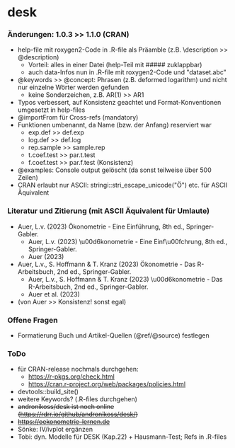 # desk


### Änderungen: 1.0.3 >> 1.1.0 (CRAN)

-   help-file mit roxygen2-Code in .R-file als Präamble (z.B. \\description >> @description)
    -   Vorteil: alles in einer Datei (help-Teil mit ##### zuklappbar)
    -   auch data-Infos nun in .R-file mit roxygen2-Code und "dataset.abc"
-   @keywords >> @concept: Phrasen (z.B. deformed logarithm) und nicht nur einzelne Wörter werden gefunden
    - keine Sonderzeichen, z.B. AR(1) >> AR1
-   Typos verbessert, auf Konsistenz geachtet und Format-Konventionen umgesetzt in help-files
-   @importFrom für Cross-refs (mandatory)
-   Funktionen umbenannt, da Name (bzw. der Anfang) reserviert war
    -   exp.def >> def.exp
    -   log.def >> def.log
    -   rep.sample >> sample.rep
    -   t.coef.test >> par.t.test
    -   f.coef.test >> par.f.test (Konsistenz)
-   @examples: Console output gelöscht (da sonst teilweise über 500 Zeilen)
-   CRAN erlaubt nur ASCII: stringi::stri_escape_unicode("Ö") etc. für ASCII Äquivalent


### Literatur und Zitierung (mit ASCII Äquivalent für Umlaute)

-   Auer, L.v. (2023) Ökonometrie - Eine Einführung, 8th ed., Springer-Gabler.
    -   Auer, L.v. (2023) \u00d6konometrie - Eine Einf\u00fchrung, 8th ed., Springer-Gabler.
    -   Auer (2023)
-   Auer, L.v., S. Hoffmann & T. Kranz (2023) Ökonometrie - Das R-Arbeitsbuch, 2nd ed., Springer-Gabler.
    -   Auer, L.v., S. Hoffmann & T. Kranz (2023) \u00d6konometrie - Das R-Arbeitsbuch, 2nd ed., Springer-Gabler.
    -   Auer et al. (2023)
-   (von Auer >> Konsistenz! sonst egal)    


### Offene Fragen

-   Formatierung Buch und Artikel-Quellen (@ref/@source) festlegen


### ToDo

-   für CRAN-release nochmals durchgehen: 
    -   https://r-pkgs.org/check.html
    -   https://cran.r-project.org/web/packages/policies.html
-   devtools::build_site()
-   weitere Keywords? (.R-files durchgehen)
-   ~~andronikoss/desk ist noch online (https://rdrr.io/github/andronikoss/desk/)~~
-   ~~https://oekonometrie-lernen.de~~
-   Sönke: IV/ivplot ergänzen
-   Tobi: dyn. Modelle für DESK (Kap.22) + Hausmann-Test; Refs in .R-files
